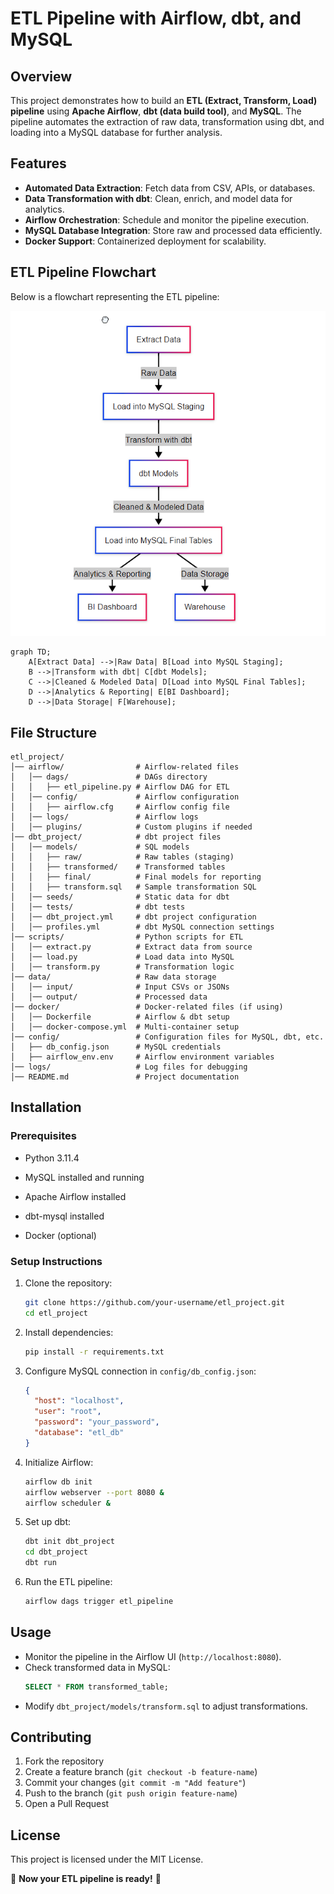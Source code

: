 # ETL Pipeline with Airflow, dbt, and MySQL

## Overview

This project demonstrates how to build an **ETL (Extract, Transform, Load) pipeline** using **Apache Airflow**, **dbt (data build tool)**, and **MySQL**. The pipeline automates the extraction of raw data, transformation using dbt, and loading into a MySQL database for further analysis.

## Features

- **Automated Data Extraction**: Fetch data from CSV, APIs, or databases.
- **Data Transformation with dbt**: Clean, enrich, and model data for analytics.
- **Airflow Orchestration**: Schedule and monitor the pipeline execution.
- **MySQL Database Integration**: Store raw and processed data efficiently.
- **Docker Support**: Containerized deployment for scalability.

## ETL Pipeline Flowchart

Below is a flowchart representing the ETL pipeline:

![ETL Pipeline Flow](images/etl_pipeline.png)
```mermaid
graph TD;
    A[Extract Data] -->|Raw Data| B[Load into MySQL Staging];
    B -->|Transform with dbt| C[dbt Models];
    C -->|Cleaned & Modeled Data| D[Load into MySQL Final Tables];
    D -->|Analytics & Reporting| E[BI Dashboard];
    D -->|Data Storage| F[Warehouse];
```

## File Structure

```
etl_project/
│── airflow/                # Airflow-related files
│   │── dags/               # DAGs directory
│   │   ├── etl_pipeline.py # Airflow DAG for ETL
│   │── config/             # Airflow configuration
│   │   ├── airflow.cfg     # Airflow config file
│   │── logs/               # Airflow logs
│   │── plugins/            # Custom plugins if needed
│── dbt_project/            # dbt project files
│   │── models/             # SQL models
│   │   ├── raw/            # Raw tables (staging)
│   │   ├── transformed/    # Transformed tables
│   │   ├── final/          # Final models for reporting
│   │   ├── transform.sql   # Sample transformation SQL
│   │── seeds/              # Static data for dbt
│   │── tests/              # dbt tests
│   │── dbt_project.yml     # dbt project configuration
│   │── profiles.yml        # dbt MySQL connection settings
│── scripts/                # Python scripts for ETL
│   │── extract.py          # Extract data from source
│   │── load.py             # Load data into MySQL
│   │── transform.py        # Transformation logic
│── data/                   # Raw data storage
│   │── input/              # Input CSVs or JSONs
│   │── output/             # Processed data
│── docker/                 # Docker-related files (if using)
│   │── Dockerfile          # Airflow & dbt setup
│   │── docker-compose.yml  # Multi-container setup
│── config/                 # Configuration files for MySQL, dbt, etc.
│   ├── db_config.json      # MySQL credentials
│   ├── airflow_env.env     # Airflow environment variables
│── logs/                   # Log files for debugging
│── README.md               # Project documentation
```

## Installation

### **Prerequisites**

- Python 3.11.4

- MySQL installed and running

- Apache Airflow installed

- dbt-mysql installed

- Docker (optional)

### **Setup Instructions**

1. Clone the repository:
   ```bash
   git clone https://github.com/your-username/etl_project.git
   cd etl_project
   ```
2. Install dependencies:
   ```bash
   pip install -r requirements.txt
   ```
3. Configure MySQL connection in `config/db_config.json`:
   ```json
   {
     "host": "localhost",
     "user": "root",
     "password": "your_password",
     "database": "etl_db"
   }
   ```
4. Initialize Airflow:
   ```bash
   airflow db init
   airflow webserver --port 8080 &
   airflow scheduler &
   ```
5. Set up dbt:
   ```bash
   dbt init dbt_project
   cd dbt_project
   dbt run
   ```
6. Run the ETL pipeline:
   ```bash
   airflow dags trigger etl_pipeline
   ```

## Usage

- Monitor the pipeline in the Airflow UI (`http://localhost:8080`).
- Check transformed data in MySQL:
  ```sql
  SELECT * FROM transformed_table;
  ```
- Modify `dbt_project/models/transform.sql` to adjust transformations.

## Contributing

1. Fork the repository
2. Create a feature branch (`git checkout -b feature-name`)
3. Commit your changes (`git commit -m "Add feature"`)
4. Push to the branch (`git push origin feature-name`)
5. Open a Pull Request

## License

This project is licensed under the MIT License.

🚀 **Now your ETL pipeline is ready!** 🚀